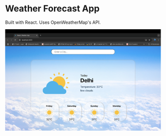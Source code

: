 # Weather Forecast App

Built with React. Uses OpenWeatherMap's API.

![screenshot of the app](/src/images/screenshot.png "New Delhi")
